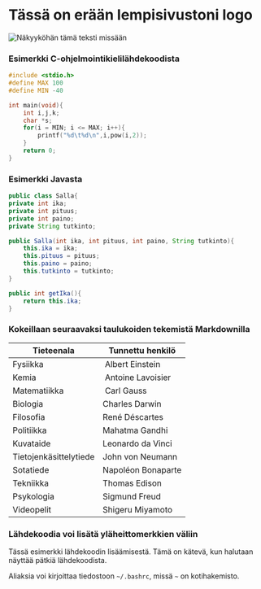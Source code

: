 # Tässä on erään lempisivustoni logo
![Näkyyköhän tämä teksti missään](http://im.haberturk.com/2011/08/21/661466_detay.jpg)

### Esimerkki C-ohjelmointikielilähdekoodista

```C
#include <stdio.h>
#define MAX 100
#define MIN -40

int main(void){
    int i,j,k;
    char *s;
    for(i = MIN; i <= MAX; i++){
        printf("%d\t%d\n",i,pow(i,2));
    }
    return 0;
}
```

### Esimerkki Javasta
```Java
public class Salla{
private int ika;
private int pituus;
private int paino;
private String tutkinto;

public Salla(int ika, int pituus, int paino, String tutkinto){
    this.ika = ika;
    this.pituus = pituus;
    this.paino = paino;
    this.tutkinto = tutkinto;
}

public int getIka(){
    return this.ika;
}
```

### Kokeillaan seuraavaksi taulukoiden tekemistä Markdownilla

Tieteenala | Tunnettu henkilö
---------- | ----------------
Fysiikka | Albert Einstein
Kemia | Antoine Lavoisier
Matematiikka | Carl Gauss
Biologia | Charles Darwin
Filosofia | René Déscartes
Politiikka | Mahatma Gandhi
Kuvataide | Leonardo da Vinci
Tietojenkäsittelytiede | John von Neumann
Sotatiede | Napoléon Bonaparte
Tekniikka | Thomas Edison
Psykologia | Sigmund Freud
Videopelit | Shigeru Miyamoto

### Lähdekoodia voi lisätä yläheittomerkkien väliin

Tässä esimerkki lähdekoodin lisäämisestä. Tämä on kätevä, kun halutaan näyttää pätkiä lähdekoodista.

Aliaksia voi kirjoittaa tiedostoon `~/.bashrc`, missä `~` on kotihakemisto.
